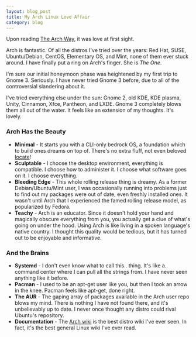 ```yaml
---
layout: blog_post
title: My Arch Linux Love Affair
category: blog
---
```


Upon reading [The Arch Way](https://wiki.archlinux.org/index.php/Arch_Linux), it was love at first sight.

Arch is fantastic. Of all the distros I've tried over the years: Red Hat, SUSE, Ubuntu/Debian, CentOS, Elementary OS, and Mint, none of them ever stuck around. I have finally put a ring on Arch's finger. She is *The One*.

I'm sure our initial honeymoon phase was heightened by my first trip to Gnome 3. Seriously. I have never tried Gnome 3 before, due to all of the controversial slandering about it.

I've tried everything else under the sun: Gnome 2, old KDE, KDE plasma, Unity, Cinnamon, Xfce, Pantheon, and LXDE.
Gnome 3 completely blows them all out of the water. It feels like an extension of my thoughts. It's lovely.

### Arch Has the Beauty

* **Minimal** - It starts you with a CLI-only bedrock OS, a foundation which to build ones dreams on top of. There's no extra fluff, not even beloved [locate](http://linux.die.net/man/1/locate)!
* **Sculptable** - I choose the desktop environment, everything is compatible. I choose how to administer it. I choose what software goes on it. I choose everything.
* **Bleeding Edge** - This whole rolling release thing is dreamy. As a former Debian/Ubuntu/Mint user, I was occasionally running into problems just to find out my packages were out of date, even freshly installed ones. It wasn't until Arch that I experienced the famed rolling release model, as popularized by Fedora.
* **Teachy** - Arch is an educator. Since it doesn't hold your hand and magically obscure everything from you, you actually get a clue of what's going on under the hood. Using Arch is like living in a spoken language's native country. I thought this quality would be tedious, but it has turned out to be enjoyable and informative.

### And the Brains

* **Systemd** - I don't even know what to call this.. thing. It's like a.. command center where I can pull all the strings from. I have never seen anything like it before.
* **Pacman** - I used to be an apt-get user like you, but then I took an arrow in the knee. Pacman feels like apt-get, done right.
* **The AUR** - The gaping array of packages available in the Arch user repo blows my mind. There is nothing I have not found there, and it's unbelievably up to date. I never once thought any distro could rival Ubuntu's repository.
* **Documentation** - The [Arch wiki](https://wiki.archlinux.org/) is the best distro wiki I've ever seen. In fact, it's the best general Linux wiki I've ever read.
